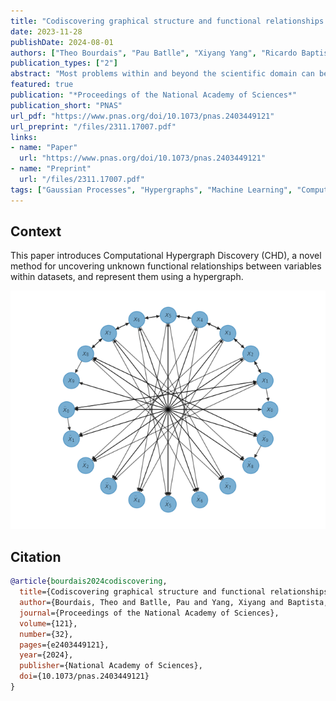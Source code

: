 ```yaml
---
title: "Codiscovering graphical structure and functional relationships within data: A Gaussian Process framework for connecting the dots"
date: 2023-11-28
publishDate: 2024-08-01
authors: ["Theo Bourdais", "Pau Batlle", "Xiyang Yang", "Ricardo Baptista", "Nicolas Rouquette", "Houman Owhadi"]
publication_types: ["2"]
abstract: "Most problems within and beyond the scientific domain can be framed into one of the following three levels of complexity of function approximation. Type 1: Approximate an unknown function given input/output data. Type 2: Consider a collection of variables and functions, some of which are unknown, indexed by the nodes and hyperedges of a hypergraph (a generalized graph where edges can connect more than two vertices). Given partial observations of the variables of the hypergraph (satisfying the functional dependencies imposed by its structure), approximate all the unobserved variables and unknown functions. Type 3: Expanding on Type 2, if the hypergraph structure itself is unknown, use partial observations of the variables of the hypergraph to discover its structure and approximate its unknown functions. These hypergraphs offer a natural platform for organizing, communicating, and processing computational knowledge. While most scientific problems can be framed as the data-driven discovery of unknown functions in a computational hypergraph whose structure is known (Type 2), many require the data-driven discovery of the structure (connectivity) of the hypergraph itself (Type 3). We introduce an interpretable Gaussian Process (GP) framework for such (Type 3) problems that does not require randomization of the data, access to or control over its sampling, or sparsity of the unknown functions in a known or learned basis. Its polynomial complexity, which contrasts sharply with the super-exponential complexity of causal inference methods, is enabled by the nonlinear ANOVA capabilities of GPs used as a sensing mechanism."
featured: true
publication: "*Proceedings of the National Academy of Sciences*"
publication_short: "PNAS"
url_pdf: "https://www.pnas.org/doi/10.1073/pnas.2403449121"
url_preprint: "/files/2311.17007.pdf"
links:
- name: "Paper"
  url: "https://www.pnas.org/doi/10.1073/pnas.2403449121"
- name: "Preprint"
  url: "/files/2311.17007.pdf"
tags: ["Gaussian Processes", "Hypergraphs", "Machine Learning", "Computational Science"]
---
```


## Context

This paper introduces Computational Hypergraph Discovery (CHD), a novel method for uncovering unknown functional relationships between variables within datasets, and represent them using a hypergraph.

![Computational Hypergraph Discovery](/images/CHD/FPUT_subgraph.png)

## Citation

```bibtex
@article{bourdais2024codiscovering,
  title={Codiscovering graphical structure and functional relationships within data: A Gaussian Process framework for connecting the dots},
  author={Bourdais, Theo and Batlle, Pau and Yang, Xiyang and Baptista, Ricardo and Rouquette, Nicolas and Owhadi, Houman},
  journal={Proceedings of the National Academy of Sciences},
  volume={121},
  number={32},
  pages={e2403449121},
  year={2024},
  publisher={National Academy of Sciences},
  doi={10.1073/pnas.2403449121}
}
```